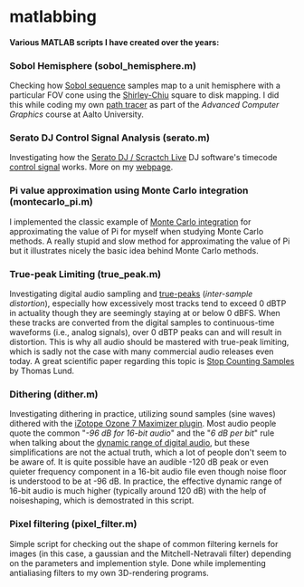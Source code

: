 # matlabbing
#### Various MATLAB scripts I have created over the years:                   

### Sobol Hemisphere (sobol_hemisphere.m)

Checking how [Sobol sequence](https://en.wikipedia.org/wiki/Sobol_sequence) samples map to a unit hemisphere with a particular FOV cone using the [Shirley-Chiu](https://doi.org/10.1080/10867651.1997.10487479) square to disk mapping. I did this while coding my own [path tracer](https://en.wikipedia.org/wiki/Path_tracing) as part of the _Advanced Computer Graphics_ course at Aalto University.        


### Serato DJ Control Signal Analysis (serato.m)

Investigating how the [Serato DJ / Scractch Live](https://serato.com/) DJ software's timecode [control signal](https://en.wikipedia.org/wiki/Vinyl_emulation_software) works. More on my [webpage](http://www.esgrove.fi/analysing-the-serato-dj-timecode-signal/).              


### Pi value approximation using Monte Carlo integration (montecarlo_pi.m)

I implemented the classic example of [Monte Carlo integration](https://en.wikipedia.org/wiki/Monte_Carlo_integration) for approximating the value of Pi for myself when studying Monte Carlo methods. A really stupid and slow method for approximating the value of Pi but it illustrates nicely the basic idea behind Monte Carlo methods.


### True-peak Limiting (true_peak.m)

Investigating digital audio sampling and [true-peaks](https://techblog.izotope.com/2015/08/24/true-peak-detection/) (_inter-sample distortion_), especially how excessively most tracks tend to exceed 0 dBTP in actuality though they are seemingly staying at or below 0 dBFS. When these tracks are converted from the digital samples to continuous-time waveforms (i.e., analog signals), over 0 dBTP peaks can and will result in distortion. This is why all audio should be mastered with true-peak limiting, which is sadly not the case with many commercial audio releases even today. A great scientific paper regarding this topic is [Stop Counting Samples](http://www.aes.org/e-lib/browse.cfm?elib=13806) by Thomas Lund.


### Dithering (dither.m)

Investigating dithering in practice, utilizing sound samples (sine waves) dithered with the [iZotope Ozone 7 Maximizer plugin](https://www.izotope.com/). Most audio people quote the common "_-96 dB for 16-bit audio_" and the "_6 dB per bit_" rule when talking about the [dynamic range of digital audio](https://en.wikipedia.org/wiki/Dynamic_range#Audio), but these simplifications are not the actual truth, which a lot of people don't seem to be aware of. It is quite possible have an audible -120 dB peak or even quieter frequency component in a 16-bit audio file even though noise floor is understood to be at -96 dB. In practice, the effective dynamic range of 16-bit audio is much higher (typically around 120 dB) with the help of noiseshaping, which is demostrated in this script.      


### Pixel filtering (pixel_filter.m)

Simple script for checking out the shape of common filtering kernels for images (in this case, a gaussian and the Mitchell-Netravali filter) depending on the parameters and implemention style. Done while implementing antialiasing filters to my own 3D-rendering programs.      